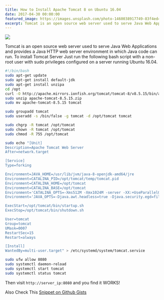 ```yaml
---
title: How to Install Apache Tomcat 8 on Ubuntu 16.04
date: 2017-04-30 00:00:00
featured_image: https://images.unsplash.com/photo-1460038917749-83f4ed4a27da?q=5
excerpt: Tomcat is an open source web server used to serve Java Web Applications and provides a Java HTTP web server environment in which Java code can run. To install Tomcat Server Just run the following bash script with a non-root user with sudo privileges configured on a server running Ubuntu 16.04.
---
```


![](https://images.unsplash.com/photo-1460038917749-83f4ed4a27da?q=5)

Tomcat is an open source web server used to serve Java Web Applications and provides a Java HTTP web server environment in which Java code can run. To install Tomcat Server Just run the following bash script with a non-root user with sudo privileges configured on a server running Ubuntu 16.04.

```bash
#!/bin/bash
sudo apt-get update
sudo apt-get install default-jdk
sudo apt-get install unzipa
cd /opt
curl -O http://apache.mirrors.ionfish.org/tomcat/tomcat-8/v8.5.15/bin/apache-tomcat-8.5.15.zip
sudo unzip apache-tomcat-8.5.15.zip
sudo mv apache-tomcat-8.5.15 tomcat

sudo groupadd tomcat
sudo useradd -s /bin/false -g tomcat -d /opt/tomcat tomcat

sudo chgrp -R tomcat /opt/tomcat
sudo chown -R tomcat /opt/tomcat
sudo chmod -R 755 /opt/tomcat

sudo echo "[Unit]
Description=Apache Tomcat Web Server
After=network.target

[Service]
Type=forking

Environment=JAVA_HOME=/usr/lib/jvm/java-8-openjdk-amd64/jre
Environment=CATALINA_PID=/opt/tomcat/temp/tomcat.pid
Environment=CATALINA_HOME=/opt/tomcat
Environment=CATALINA_BASE=/opt/tomcat
Environment='CATALINA_OPTS=-Xms512M -Xmx1024M -server -XX:+UseParallelGC'
Environment='JAVA_OPTS=-Djava.awt.headless=true -Djava.security.egd=file:/dev/./urandom'

ExecStart=/opt/tomcat/bin/startup.sh
ExecStop=/opt/tomcat/bin/shutdown.sh

User=tomcat
Group=tomcat
UMask=0007
RestartSec=15
Restart=always

[Install]
WantedBy=multi-user.target" > /etc/systemd/system/tomcat.service

sudo ufw allow 8080
sudo systemctl daemon-reload
sudo systemctl start tomcat
sudo systemctl status tomcat
```

Then visit `http://server_ip:8080` and you find it WORKS!

Also Check This [Snippet on Github Gists](https://gist.github.com/Clivern/b7ecd618969c06e31d5792b8868a2bce)
